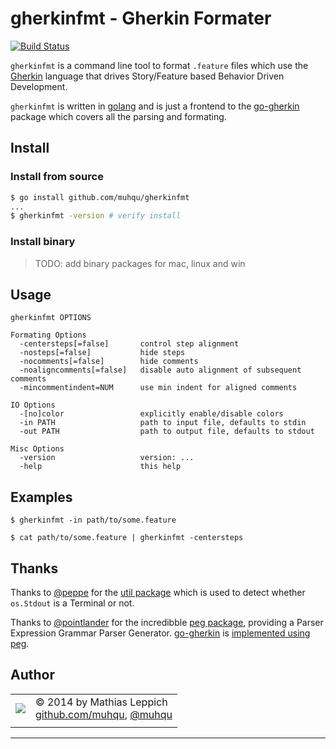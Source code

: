
gherkinfmt - Gherkin Formater
=============================

[![Build Status](https://travis-ci.org/muhqu/gherkinfmt.png?branch=master)](https://travis-ci.org/muhqu/gherkinfmt)

`gherkinfmt` is a command line tool to format `.feature` files which use the [Gherkin][] language that drives Story/Feature based Behavior Driven Development. 

`gherkinfmt` is written in [golang][] and is just a frontend to the [go-gherkin][] package which covers all the parsing and formating.

Install
-------

### Install from source

```bash
$ go install github.com/muhqu/gherkinfmt
...
$ gherkinfmt -version # verify install
```

### Install binary

> TODO: add binary packages for mac, linux and win


Usage
-----

```
gherkinfmt OPTIONS

Formating Options
  -centersteps[=false]       control step alignment
  -nosteps[=false]           hide steps
  -nocomments[=false]        hide comments
  -noaligncomments[=false]   disable auto alignment of subsequent comments
  -mincommentindent=NUM      use min indent for aligned comments

IO Options
  -[no]color                 explicitly enable/disable colors
  -in PATH                   path to input file, defaults to stdin
  -out PATH                  path to output file, defaults to stdout

Misc Options
  -version                   version: ...
  -help                      this help
```

Examples
--------

```
$ gherkinfmt -in path/to/some.feature
```

```
$ cat path/to/some.feature | gherkinfmt -centersteps
```

Thanks
------

Thanks to [@peppe](http://github.com/pebbe) for the [util package](github.com/pebbe/util) which is used to detect whether `os.Stdout` is a Terminal or not.

Thanks to [@pointlander](http://github.com/pointlander) for the incredibble [peg package](http://github.com/pointlander/peg), providing a Parser Expression Grammar Parser Generator. [go-gherkin][] is [implemented using peg](https://github.com/muhqu/go-gherkin/blob/master/gherkin.peg).


Author
------

|   |   |
|---|---|
| ![](http://gravatar.com/avatar/0ad964bc2b83e0977d8f70816eda1c70) | © 2014 by Mathias Leppich <br>  [github.com/muhqu](https://github.com/muhqu), [@muhqu](http://twitter.com/muhqu) |
|   |   |

---
[Gherkin]: http://wikipedia.com/Gherkin
[golang]: http://golang.org/
[go-gherkin]: http://github.com/muhqu/go-gherkin

